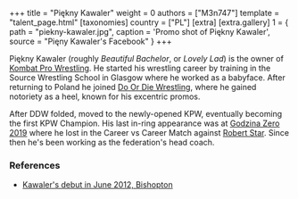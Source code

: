 +++
title = "Piękny Kawaler"
weight = 0
authors = ["M3n747"]
template = "talent_page.html"
[taxonomies]
country = ["PL"]
[extra]
[extra.gallery]
1 = { path = "piekny-kawaler.jpg", caption = 'Promo shot of Piękny Kawaler', source = "Pięny Kawaler's Facebook" }
+++

Piękny Kawaler (roughly _Beautiful Bachelor_, or _Lovely Lad_) is the owner of [Kombat Pro Wrestling](@/o/kpw.md). He started his wrestling career by training in the Source Wrestling School in Glasgow where he worked as a babyface. After returning to Poland he joined [Do Or Die Wrestling](@/o/ddw.md), where he gained notoriety as a heel, known for his excentric promos.

After DDW folded, moved to the newly-opened KPW, eventually becoming the first KPW Champion. His last in-ring appearance was at [Godzina Zero 2019](@/2019-08-17-kpw-godzina-zero-2019.md) where he lost in the Career vs Career Match against [Robert Star](@/w/robert-star.md). Since then he's been working as the federation's head coach.

### References
* [Kawaler's debut in June 2012, Bishopton](https://www.youtube.com/watch?v=Hw6T_xAz5SY)
